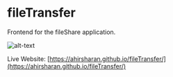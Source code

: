 # fileTransfer

Frontend for the fileShare application.

![alt-text](https://i.ibb.co/rwfLcvK/up1.jpg) 

Live Website: [https://ahirsharan.github.io/fileTransfer/](https://ahirsharan.github.io/fileTransfer/)
